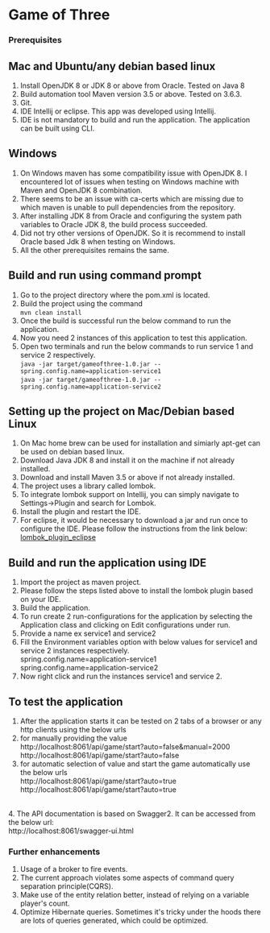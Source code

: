 # Game of Three

### Prerequisites
## Mac and Ubuntu/any debian based linux 
1. Install OpenJDK 8 or JDK 8 or above from Oracle. Tested on Java 8
2. Build automation tool Maven version 3.5 or above. Tested on 3.6.3.
3. Git.
4. IDE Intellij or eclipse. This app was developed using Intellij.
5. IDE is not mandatory to build and run the application. The application can be built using CLI. 

## Windows
1. On Windows maven has some compatibility issue with OpenJDK 8. I encountered lot of issues when testing on Windows machine with Maven and OpenJDK 8 combination.
2. There seems to be an issue with ca-certs which are missing due to which maven is unable to pull dependencies from the repository.
3. After installing JDK 8 from Oracle and configuring the system path variables to Oracle JDK 8, the build process succeeded.
4. Did not try other versions of OpenJDK. So it is recommend to install Oracle based Jdk 8 when testing on Windows.
5. All the other prerequisites remains the same.

## Build and run using command prompt
1. Go to the project directory where the pom.xml is located.
2. Build the project using the command
<br/>```mvn clean install```
3. Once the build is successful run the below command to run the application.
4. Now you need 2 instances of this application to test this application.
5. Open two terminals and run the below commands to run service 1 and service 2 respectively.
<br/>```java -jar target/gameofthree-1.0.jar --spring.config.name=application-service1```
<br/>```java -jar target/gameofthree-1.0.jar --spring.config.name=application-service2```

## Setting up the project on Mac/Debian based Linux
1. On Mac home brew can be used for installation and simiarly apt-get can be used on debian based linux.
2. Download Java JDK 8 and install it on the machine if not already installed.
3. Download and install Maven 3.5 or above if not already installed.
4. The project uses a library called lombok.
5. To integrate lombok support on Intellij, you can simply navigate to Settings->Plugin and search for Lombok.
6. Install the plugin and restart the IDE.
7. For eclipse, it would be necessary to download a jar and run once to configure the IDE. Please follow the instructions from the link below:
<br/>[lombok_plugin_eclipse](https://howtodoinjava.com/automation/lombok-eclipse-installation-examples/#lombok-eclipse)

## Build and run the application using IDE
1. Import the project as maven project.
2. Please follow the steps listed above to install the lombok plugin based on your IDE.
3. Build the application.
4. To run create 2 run-configurations for the application by selecting the Application class and clicking on Edit configurations under run.
5. Provide a name ex service1 and service2
6. Fill the Environment variables option with below values for service1 and service 2 instances respectively.
<br/>spring.config.name=application-service1
<br/>spring.config.name=application-service2
7. Now right click and run the instances service1 and service 2. 

## To test the application
1. After the application starts it can be tested on 2 tabs of a browser or any http clients using the below urls
2. for manually providing the value
<br/>http://localhost:8061/api/game/start?auto=false&manual=2000 
<br/>http://localhost:8061/api/game/start?auto=false
3. for automatic selection of value and start the game automatically use the below urls
<br/>http://localhost:8061/api/game/start?auto=true 
<br/>http://localhost:8061/api/game/start?auto=true
<br/>
4. The API documentation is based on Swagger2. It can be accessed from the below url:
<br/>http://localhost:8061/swagger-ui.html

### Further enhancements
1. Usage of a broker to fire events.
2. The current approach violates some aspects of command query separation principle(CQRS).
3. Make use of the entity relation better, instead of relying on a variable player's count.
4. Optimize Hibernate queries. Sometimes it's tricky under the hoods there are lots of queries generated, which could be optimized. 
